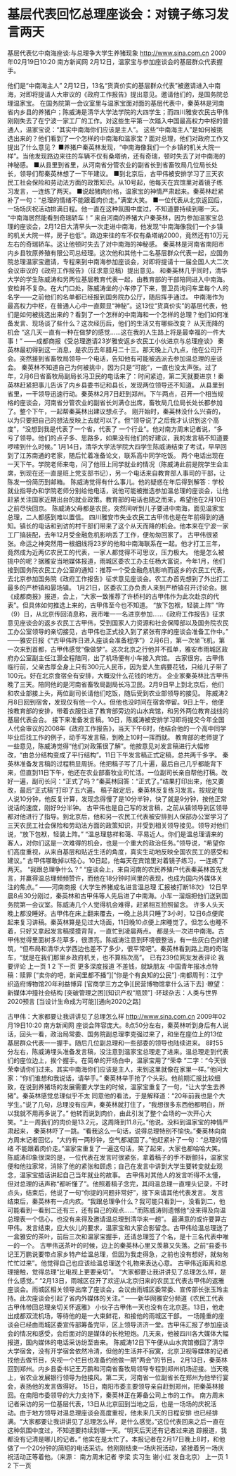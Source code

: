 # 基层代表回忆总理座谈会：对镜子练习发言两天

基层代表忆中南海座谈:与总理争大学生养猪现象
http://www.sina.com.cn  2009年02月19日10:20   南方新闻网
2月12日，温家宝与参加座谈会的基层群众代表握手。

他们是“中南海主人”
2月12日，13名“货真价实的基层群众代表”被邀请进入中南海，对即将提请人大审议的《政府工作报告》提出意见。邀请他们的，是国务院总理温家宝。
在国务院第一会议室里与温家宝面对面的基层代表中，秦英林是河南省内乡县的养猪户；陈威涛是清华大学法学院的大四学生；而四川雅安农民古甲伟刚刚失去了在宁波一家工厂的工作。对这些生平第一次踏入中国最高权力中枢的普通人，温家宝说：“其实中南海你们应该是主人”。
这些“中南海主人”是如何被挑选出来的？他们看到了一个怎样的中南海和温家宝？面对总理，他们对政府工作又提出了什么意见？
■养猪户秦英林发现，“中南海像我们一个乡镇的机关大院一样”。当他发现路边来往的车辆不仅有桑塔纳，还有奇瑞，顿时失去了对中南海的神秘感。
■从县里到省里，从河南省分管农业的副省长到省畜牧局几位局长处长，领导们帮秦英林想了一下午建议。
■到北京后，古甲伟被安排学习了三天农民工社会保险和劳动法方面的政策知识。从10号起，他每天在宾馆里对着镜子练习发言，一连练了两天。
■说起猪肉价格，温家宝的神情严肃起来。秦英林赶紧补了一句：“总理的情绪不能跟着肉价走。”满堂大笑。
■一位代表从北京返回后，一场场庆祝活动排满日程。他一直在这种氛围中度过，不知道要持续到哪一天。
“中南海居然能看到奇瑞轿车！”
来自河南的养猪大户秦英林，因为参加温家宝总理的座谈会，2月12日大清早头一次走进中南海，他发现“中南海像我们一个乡镇的机关大院一样，房子也低”。路边来往的车不仅有桑塔纳2000，竟然还有10万元左右的奇瑞轿车。这让他顿时失去了对中南海的神秘感。
秦英林是河南省南阳市内乡县牧原养殖有限公司总经理。这次他和其他十二名基层群众代表一起，应国务院总理温家宝邀请，专程来到中南海参加座谈会，对即将提请十一届全国人大二次会议审议的《政府工作报告》（征求意见稿）提出意见。
和秦英林几乎同时，清华大学的学生陈威涛和另两位基层教育代表一起，由教育部的干部陪同进入中南海。
安检并不复杂。在大门口处，陈威涛坐的小车停了下来，警卫员询问车里每个人的名字——之前他们的名单都已经报到国务院办公厅，随后挥手通过。
中南海作为最高权力中枢，在普通人心中一直颇显“神秘”。这13位“货真价实”的基层代表，他们是如何被挑选出来的？看到了一个怎样的中南海和一个怎样的总理？他们如何准备发言、现场谈了些什么？这次经历后，他们的生活又有哪些改变？
从天而降的机会
“这几天一直有一种在做梦的感觉……这在我的人生路上将是最幸福的一件大事！”
——成都商报《受总理邀请23岁雅安返乡农民工小伙进京与总理座谈》
秦英林最初得到这一消息，是农历去年腊月二十三。那天晚上八九点，他在公司开会。突然接到省畜牧局领导一个电话，告知他有可能被选派去参加温总理的座谈会。
秦英林不知道自己为何被挑中，因为只是“可能”，一直也没太声张。过了年，2月6日省畜牧局副局长冯卫民的电话来了：时间紧迫，第二天就要进京！秦英林赶紧把事儿告诉了内乡县委书记和县长，发现两位领导还不知道。
从县里到省里，一干领导迅速行动。秦英林2月7日赶到郑州。下午两点，召开一个相当规格的座谈会，河南省分管农业的副省长刘满仓出席，畜牧局几位局长处长都参加了。整个下午，一起帮秦英林出建议想点子。
刚开始时，秦英林没什么兴奋的，以为只要把自己的想法反映上去就可以了。但“领导说了之后我才认识到这个高度”，“没想到我是代表了一个省，代表了 一个行业”。他对南方周末记者说，“多亏了领导。他们的点子多、思路多，如果没有他们的好建议，我的发言稿不知道要啰嗦到什么时候。”
1月14日，清华大学法学院大四学生陈威涛结束了考试，早早回到了江苏南通的老家，随后忙着准备论文，联系高中同学吃饭。
两个电话出现在一天下午。学院老师来电，问了他班上同学就业的情况（陈威涛此前是院学生会主席，到现在还一直是班上党支部书记），另一个电话来自教育部人事司的干部，让陈发一份简历到邮箱。
陈威涛觉得有什么事儿。他的疑惑在年后得到解答：学校就业指导办和学院老师分别给他电话，说他可能被推选参加温总理的座谈会，让他赶紧关注国家近期出台的就业政策。教育部的电话也随之而来，希望他在2月10日之前尽快回京。
陈威涛父母都是农民，突然间听到儿子要进中南海，面见温家宝总理，二人都感到难以置信。
四川雅安市失业农民工古甲伟也是在年前得到的通知。镇长的电话和到访的村干部们带来了这个从天而降的机会。他本来在宁波一家工厂搞装配，去年12月受金融危机影响丢了工作，便匆匆回家了。
古甲伟很紧张。命运之神突然用一根细线将23岁的他和中南海联系在一起。他才打工三年，竟然成为近两亿农民工的代表，一家人都觉得不可思议，压力极大。
他是怎么被挑中的呢？据雅安当地媒体报道，雨城区委农工办主任杨大富说，今年1月，他们接到国务院农民工办公室的通知：推荐一个受金融危机影响而返乡的农民工代表，去北京参加国务院《政府工作报告》征求意见座谈会。农工办首先想到了外出打工最多的严桥镇和晏场镇。
1月21日，区委农工办负责人来到严桥镇召开讨论会。据《成都商报》报道，会上，“大家一致推荐了许桥村的古甲伟作为此次赴京的代表”。但具体如何推选上来的，古甲伟至今也不知道。
“放下包袱，轻装上阵”
“昨（9）日，从北京传回消息称，我市唯一一名进京参加……《政府工作报告》征求意见座谈会的返乡农民工古甲伟，受到国家人力资源和社会保障部以及国务院农民工办公室领导的亲切接见，古甲伟也正式投入到了紧张有序的座谈会准备工作中。”
——雅安日报《“古甲伟昨日进入座谈会准备程序”》
2月6日，第一次坐飞机，第一次来到首都，古甲伟感觉“像做梦”。这次北京之行他并不孤单，雅安市雨城区政府办公室副主任江灏全程陪同，出了机场便有小车接入宾馆。
古家很穷。古甲伟临行前，父亲古厚全身上只有300元人民币，因为爱人生病要花钱，只给儿子带了100元。好在北京食宿全有安排，大概没什么花钱的地方。
企业家秦英林比古甲伟晚了三天。陪同他的是河南省畜牧局副局长冯卫民。2月9日早上到北京后，他们和农业部接上头，两位副司长请他们吃饭，随后受到农业部领导的接见。
陈威涛2月8日回到宿舍，发现仅有他一个人。但他也没时间在宿舍停留。9日上午，他便按教育部的安排，带着衣服住进了教育部旁边的山水宾馆，和另外两位教育战线的基层代表会合。
接下来准备发言稿。10日，陈威涛被安排学习即将提交今年全国人代会审议的2008年《政府工作报告》，当天下午6时，他结合他的一个高中同学毕业后找工作的例子，动手写发言稿，到晚上10时一挥而就。
教育部的老师提了一些意见，陈威涛觉得“他们对政策很了解”。他按意见对发言稿进行大幅修改，“由总分结构变成了平行结构”。11日下午发言稿正式定稿，总共两千多字。
秦英林准备发言稿的过程稍显周折。他把稿子写了几十遍，最后自己几乎都能背下来，但直到11日下午，他还在农业部畜牧业司忙活。一位副司长亲自帮他打稿。改好一遍，副司长问：“正式了吗？”秦英林回答：“正式了。”结果打印出来，他又要改，最后“正式稿”打印了五六遍。
稿子敲定后，秦英林反复练习发言。按规定每人说10分钟，他反复计算，发现念得慢了是10分半钟，快了就是9分钟，按他正常说话的速度，刚好9分半钟。
古甲伟也是自己写的发言稿，之前从镇领导到区领导都对他进行了指导。到北京后，他和另一农民工代表被安排到人保部办公室学习了三天农民工社会保险和劳动法方面的政策知识，并受到相关领导接见。领导对他们说，“放下包袱，轻装上阵。”
“温总理慈祥和蔼、平易近人。你们是温总理请来的客人，对你们这是一次难得的机会，也是一个重大的政治任务。”领导说，“希望你们高度重视，从来自基层和贴近生活的角度，真实生动地反映全国农民工的感受和建议。”
古甲伟哪敢掉以轻心。10日起，他每天在宾馆里对着镜子练习，一连练了两天。
    “我跟总理争什么？”
     “座谈会上，来自河南的农民养殖户代表秦英林首先发言，并赢得温总理频频赞许，而他在18分钟时间里的表现，也成为国内外媒体关注的焦点。”
——河南商报《大学生养猪成名进言温总理 汇报被打断18次》
12日早晨8点30分刚过，秦英林和古甲伟等人先后进了中南海。小车一溜烟把他们送到国务院第一会议室。陈威涛几个人觉得机会难得，赶紧相互拍照留念。
许多人头天晚上都没睡好。古甲伟在床上翻来覆去，一晚上总共只睡了3小时，12日6点便爬起来复习讲稿。秦英林算是见过大场面，11日晚10点便上床睡觉了。但怎么也睡不着，只好又拿起发言稿摸摸背背，一直忙到凌晨两点。
都是头一次进中南海。古甲伟觉得里面树多花草多，很漂亮。陈威涛注意到环境很整洁，有一些灰白色的建筑，“但布局和清华大学西边也差不了多少，很平常吧”。秦英林看到路上跑的奇瑞车，“就是在我们那里乡政府机关，也不算档次高”。
已有239位网友发表评论 我要评论
上一页
1
2
下一页
更多深度报道
不差钱，就缺朋友
·中国青年报冰点特稿：赎罪
[“卖你的吧，新闻里都不播”][“你是个有良知的公民”]
·南都周刊：江宁织造府博物馆20年利益博弈
[官商学三方之争][民营博物馆拿什么活下去]
·瞭望：新媒体冲撞社会结构
[突破管理之困][知识产权“瓶颈”]
·环球杂志：人类与世界2020预言
[当设计生命成为可能][通向2020之路]

古甲伟：大家都要让我讲讲见了总理怎么样
http://www.sina.com.cn  2009年02月19日10:20   南方新闻网
        座谈会阵容庞大。8点50分左右，秦英林听到身后有人说话，回头一看，政治局常委、国务院副总理李克强过来了，和坐在座位上的13位基层群众代表一一握手。随后几位副总理和一些部委的领导也陆续进来。
8时55分左右，陈威涛埋头准备发言稿，没注意到温家宝总理走了进来。温总理走到代表们的座位边上，挨个握手。在简单的开场白中，温家宝用了“荣幸 ”二字：“今天很荣幸请你们过来。其实中南海你们应该是主人，来到这里就像在家里一样。”他问大家：“你们谁想和我说话，请举手。”
秦英林举手抢了个头彩。他前期汇报比较细致，在说到养猪场的发展需要大学生的时候，温家宝重复了一句，“让大学生去养猪”。秦英林感觉总理似乎不太 同意他的看法，于是解释道：“20年前我也是个大学生。”说了几句，总理没有应声，秦英林就打住了，“我想很多东西他都明白，所以我就不用再多说了。”
他转而说到肉价，由此引发了整个会场的一次开心大笑。“上一周我们的肉价是13.2元，这周降到11.8元。”他说。没料到温家宝的神情严肃起来， 秦英林吓了一跳。“看我这么一句话，说得总理特别不愉快。”秦英林向南方周末记者回忆，“大约有一两秒钟，空气都凝固了。”他赶紧补了一句：“总理的情绪 不能跟着肉价走。”温家宝重复了一遍这句话，笑了起来，大家也都哈哈大笑。
陈威涛印象很深的是，一位代表在发言时很紧张，拿着稿子的手不断颤抖，温家宝便和他拉家常，消除了他的紧张和顾虑；自己在发言中讲到大学生要转变就业观念，温家宝插话讲起自己当年就业的故事。
古甲伟对其他人的发言听得不太懂，但对总理的话声称“都听懂了”。他照着稿子念完，其间温总理一直埋头记录，不时点头，结束后，他说了一句“你提的问题非常好”，接下来请其他代表发言。
发言结束后，秦英林有一点内疚。“我跟总理争什么？我可能只看到一，没看到二，他可能看到一看到二还有三，还有自己的观点……”而陈威涛则遗憾他“没来得及向温总理表一个信心，也没有来得及邀请温总理到清华来一趟”。
最满意的或许要算古甲伟。发言结束，应大伙儿的要求，温家宝和大家合影留念。古甲伟给温总理送了一盒雅安的茶叶，前后三次和温家宝握手，还请总理签了个名，是十三名代表中唯一的一个。
古甲伟送茶叶的时候，边上的秦英林心里又羡慕又失落。之前“县委书记王万鹏说要带点家乡特产给温总理，但因为我走得急，之前也没有想好，就匆匆忙忙过来”。他觉得自己也应该给温总理送个礼物来表达心意。
古甲伟近距离和总理接触，觉得总理“比电视上更要亲切”。
“大家都要让我讲讲见了总理怎么样，是什么感觉。”
“2月13日，雨城区召开了欢迎从北京归来的农民工代表古甲伟的返雅座谈会。雨城区相关领导出席了座谈会，会议由雨城区委常委、宣传部长张玉玲主持。此次座谈会引起了省内外媒体的关注。”
——新华网雅安分频道《农民工代表古甲伟带回总理亲切关怀返雅》
小伙子古甲伟一天也没有在北京逛。13日，他走出成都双流机场，等待他的是一大束鲜花，和接他的雨城区干部。
一场隆重的座谈会已经由雨城区委宣传部筹备完毕，区上领导济济一堂。古甲伟汇报了参加座谈会的情况和感受，会后面对的是媒体的长枪短炮。几天来，他被四川各大媒体大幅报道，国内媒体的电话采访纷至沓来。
陈威涛12日下午便从山水宾馆撤回了清华大学宿舍，没有开学宿舍依然冷清，但他的生活并不寂寞，北京卫视等媒体的记者找他去做节目，央视一个栏目也准备约他做一期“两会”的节目。
2月13日，秦英林回到郑州。内乡县委书记王万鹏和河南省畜牧局领导专程到郑州机场迎接。当天晚上，省农业发展银行领导为他接风。第二天，河南省一位副省长在郑州为他举行宴会，表扬他的发言做得好。
15日，南阳市委主要领导亲自赶到郑州，把秦英林接回。在南阳市委领导的大力支持下，秦英林正在筹备公司上市的工作。
南方周末记者采访的另一位基层代表，13日从北京回到当地之后，也是一场场的庆祝活动。由于地方领导对温总理座谈会高度重视，他未来几天的日程安排 也已经排满。“大家都要让我讲讲见了总理怎么样，是什么感觉。”这位代表回来之后一直在这种氛围中度过，不知道要持续到哪一天。“明天后天还有记者过来追 踪报道，我都没有记清是哪儿的记者。”
他实在是太忙了。本报记者在2月17日晚上8时，和他做了一个20分钟的简短的电话采访。他刚刚结束一场庆祝活动，紧接着另一场庆祝活动正等着他。（来源： 南方周末记者 李梁 实习生 谢小红 发自北京）
上一页
1
2
下一页

